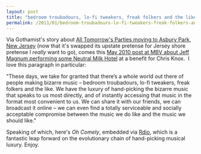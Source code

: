 ```yaml
---
layout: post
title: "bedroom troubadours, lo-fi tweakers, freak folkers and the like"
permalink: /2011/01/bedroom-troubadours-lo-fi-tweakers-freak-folkers-and-the-like.html
---
```


Via Gothamist's story about [All Tomorrow's Parties moving to Asbury Park, New Jersey](http://gothamist.com/2011/01/26/atp_festival_is_jersey_shore-bound.php) (now that it's swapped its upstate pretense for Jersey shore pretense I _really_ want to go), comes this [May 2010 post at MBV about Jeff Magnum performing some Neutral Milk Hotel](http://www.mbvmusic.com/2010/05/07/jeff-mangum-did-a-very-cool-thing) at a benefit for Chris Knox.  I love this paragraph in particular:

"These days, we take for granted that there’s a whole world out there of people making bizarre music – bedroom troubadours, lo-fi tweakers, freak folkers and the like. We have the luxury of hand-picking the bizarre music that speaks to us most directly, and of instantly accessing that music in the format most convenient to us. We can share it with our friends, we can broadcast it online – we can even find a totally serviceable and socially acceptable compromise between the music we do like and the music we should like."

Speaking of which, here's _Oh Comely_, embedded via [Rdio](http://www.rdio.com/), which is a fantastic leap forward on the evolutionary chain of hand-picking musical luxury. Enjoy.
